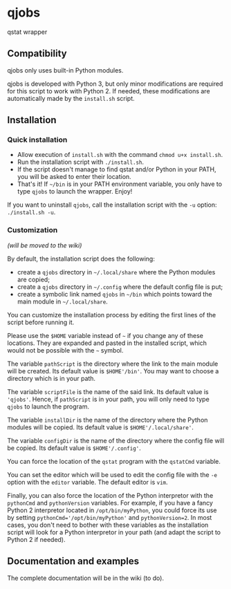 # qjobs

qstat wrapper

## Compatibility

qjobs only uses built-in Python modules.

qjobs is developed with Python 3, but only minor modifications are required for
this script to work with Python 2. If needed, these modifications are
automatically made by the `install.sh` script.

## Installation

### Quick installation

- Allow execution of `install.sh` with the command `chmod u+x install.sh`.
- Run the installation script with `./install.sh`.
- If the script doesn't manage to find qstat and/or Python in your PATH, you
  will be asked to enter their location.
- That's it! If `~/bin` is in your PATH environment variable, you only have to
  type `qjobs` to launch the wrapper. Enjoy!

If you want to uninstall `qjobs`, call the installation script with the `-u`
option: `./install.sh -u`.

### Customization

_(will be moved to the wiki)_

By default, the installation script does the following:

- create a `qjobs` directory in `~/.local/share` where the Python modules are
  copied;
- create a `qjobs` directory in `~/.config` where the default config file is
  put;
- create a symbolic link named `qjobs` in `~/bin` which points toward the main
  module in `~/.local/share`.

You can customize the installation process by editing the first lines of the
script before running it.

Please use the `$HOME` variable instead of `~` if you change any of these
locations.  They are expanded and pasted in the installed script, which would
not be possible with the `~` symbol.

The variable `pathScript` is the directory where the link to the main module
will be created.  Its default value is `$HOME'/bin'`. You may want to choose a
directory which is in your path.

The variable `scriptFile` is the name of the said link. Its default value is
`'qjobs'`. Hence, if `pathScript` is in your path, you will only need to type
`qjobs` to launch the program.

The variable `installDir` is the name of the directory where the Python modules
will be copied. Its default value is `$HOME'/.local/share'`.

The variable `configDir` is the name of the directory where the config file
will be copied. Its default value is `$HOME'/.config'`.

You can force the location of the `qstat` program with the `qstatCmd` variable.

You can set the editor which will be used to edit the config file with the `-e`
option with the `editor` variable. The default editor is `vim`.

Finally, you can also force the location of the Python interpretor with the
`pythonCmd` and `pythonVersion` variables. For example, if you have a fancy
Python 2 interpretor located in `/opt/bin/myPython`, you could force its use
by setting `pythonCmd='/opt/bin/myPython'` and `pythonVersion=2`. In most
cases, you don't need to bother with these variables as the installation script
will look for a Python interpretor in your path (and adapt the script to Python
2 if needed).

## Documentation and examples

The complete documentation will be in the wiki (to do).
